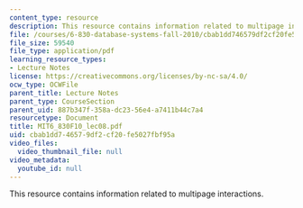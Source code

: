 ```yaml
---
content_type: resource
description: This resource contains information related to multipage interactions.
file: /courses/6-830-database-systems-fall-2010/cbab1dd746579df2cf20fe5027fbf95a_MIT6_830F10_lec07b.pdf
file_size: 59540
file_type: application/pdf
learning_resource_types:
- Lecture Notes
license: https://creativecommons.org/licenses/by-nc-sa/4.0/
ocw_type: OCWFile
parent_title: Lecture Notes
parent_type: CourseSection
parent_uid: 887b347f-358a-dc23-56e4-a7411b44c7a4
resourcetype: Document
title: MIT6_830F10_lec08.pdf
uid: cbab1dd7-4657-9df2-cf20-fe5027fbf95a
video_files:
  video_thumbnail_file: null
video_metadata:
  youtube_id: null
---
```

This resource contains information related to multipage interactions.